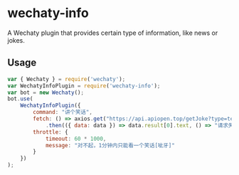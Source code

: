 # wechaty-info

A Wechaty plugin that provides certain type of information, like news or jokes.

## Usage

```js
var { Wechaty } = require('wechaty');
var WechatyInfoPlugin = require('wechaty-info');
var bot = new Wechaty();
bot.use(
	WechatyInfoPlugin({
		command: "讲个笑话",
		fetch: () => axios.get("https://api.apiopen.top/getJoke?type=text&count=1")
			.then(({ data: data }) => data.result[0].text, () => "请求失败"),
		throttle: {
			timeout: 60 * 1000,
			message: "对不起，1分钟内只能看一个笑话[呲牙]"
		}
	})
);
```
